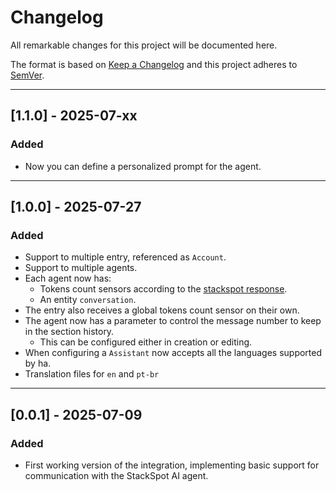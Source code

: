 # Changelog

All remarkable changes for this project will be documented here.

The format is based on [Keep a Changelog](https://keepachangelog.com/en/1.0.0/) 
and this project adheres to [SemVer](https://semver.org).

---
## [1.1.0] - 2025-07-xx

### Added
- Now you can define a personalized prompt for the agent.

---
## [1.0.0] - 2025-07-27

### Added
- Support to multiple entry, referenced as `Account`.
- Support to multiple agents.
- Each agent now has:
  - Tokens count sensors according to the [stackspot response](https://ai.stackspot.com/docs/agents/agent-api/agents-api#api-example).
  - An entity `conversation`.
- The entry also receives a global tokens count sensor on their own.
- The agent now has a parameter to control the message number to keep in the section history.
  - This can be configured either in creation or editing.
- When configuring a `Assistant` now accepts all the languages supported by ha.
- Translation files for `en` and `pt-br`

---
## [0.0.1] - 2025-07-09

### Added
- First working version of the integration, implementing basic support for communication with the StackSpot AI agent.